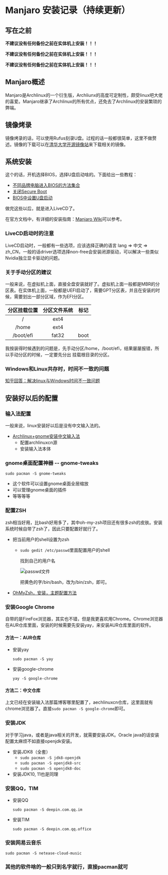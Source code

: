 # Manjaro 安装记录（持续更新）

## 写在之前

**不建议没有任何备份之前在实体机上安装！！！**

**不建议没有任何备份之前在实体机上安装！！！**

**不建议没有任何备份之前在实体机上安装！！！**

## Manjaro概述

Manjaro是Archlinux的一个衍生版，Archliunx的高度可定制性，颇受linux吧大佬的喜爱。Manjaro继承了Archlinux的所有优点，还免去了Archlinux的安装繁琐的弊端。

## 镜像烤录

镜像烤录的话，可以使用Rufus刻录U盘。过程的话一般都很简单，这里不做赘述。镜像的下载可以在[清华大学开源镜像站](https://mirrors.tuna.tsinghua.edu.cn/)来下载相关的镜像。

## 系统安装

这个的话，开机选择BIOS，选择U盘启动啥的。下面给出一些教程：

+ [不同品牌电脑进入BIOS的方法集合](https://jingyan.baidu.com/article/0320e2c11bfad81b87507b11.html)
+ [关闭Secure Boot](https://jingyan.baidu.com/article/6079ad0ecf605028fe86db74.html)
+ [BIOS中设置U盘启动](https://jingyan.baidu.com/article/fea4511ad31699f7bb912501.html)

做完这些以后，就是进入LiveCD了。

在官方文档中，有详细的安装指南：[Manjaro WIki](https://wiki.manjaro.org/index.php/Main_Page)可以参考。

### LiveCD启动时的注意

LiveCD启动时，一般都有一些选项，应该选择正确的语言  lang => 中文 => zh_CN，一般的话driver选项选择non-free会安装闭源驱动，可以解决一些类似Nvidia独立显卡驱动的问题。

### 关于手动分区的建议

一般来说，在虚拟机上面，直接全盘安装就好了。虚拟机上面一般都是MBR的分区表。在实体机上面，一般都是UEFI启动了，需要GPT分区表，并且在安装的时候，需要划出一部分区域，作为EFI分区。

| 分区挂载位置 | 分区文件系统 | 标记 |
| :----------: | :----------: | :--: |
|      /       |     ext4     |     |
|    /home     |     ext4     |       |
| /boot/efi | fat32 | boot |

我按装得时候遇到的问题是，先手动分区/home，/boot/efi，结果屡屡报错，所以手动分区的时候，一定要先分出 挂载根目录的分区。

### Windows和Linux共存时，时间不一致的问题

[知乎回答：解决linux与Windows时间不一致问题](https://www.zhihu.com/question/46525639/answer/157272414)

## 安装好以后的配置

### 输入法配置

一般来说，linux安装好以后是没有中文输入法的。

+ [Archlinux+gnome安装中文输入法](https://www.cnblogs.com/huangyingting/p/10599404.html)
  + 配置archlinuxcn源
  + 安装输入法本体

### gnome桌面配置神器 -- gnome-tweaks

`sudo pacman -S gnome-tweaks`

+ 这个软件可以设置gnome桌面全居缩放
+ 可以管理gnome桌面的插件
+ 等等等等

### 配置ZSH

zsh相当好用，比bash好用多了，其中oh-my-zsh项目还有很多zsh的皮肤。安装系统时候自带了zsh了，因此只要配置好就行了。

+ 把当前用户的shell设置为zsh

  + `sudo gedit /etc/passwd`里面配置用户的shell

    找到自己的用户名

    ![passwd文件](https://images2017.cnblogs.com/blog/1298835/201712/1298835-20171220152607256-1842050776.png)

    把黄色的字/bin/bash，改为/bin/zsh，即可。

+ [OhMyZsh，安装，主题配置方法](https://www.jianshu.com/p/0f3dcec21a97)

### 安装Google Chrome

自带的是FireFox浏览器，其实也不错，但是我更喜欢用Chrome。Chrome浏览器在AUR仓库里面，安装的时候需要先安装yay，来安装AUR仓库里面的软件。

#### 方法一：AUR仓库

+ 安装yay

  `sudo pacman -S yay`

+ 安装google-chrome

  `yay -S google-chrome`

#### 方法二：中文仓库

上文已经在安装输入法那篇博客哪里配置了，aechlinuxcn仓库，这里面就有chrome浏览器了。直接`sudo pacman -S google-chrome`即可。

### 安装JDK

对于学习java，或者是java相关的开发，就需要安装JDK。Oracle java的话安装配置太麻烦不如直接openjdk安装。

+ 安装JDK8（全套）
  + `sudo pacman -S jdk8-openjdk` 
  + `sudo pacman -S openjdk8-src`
  + `sudo pacman -S openjdk8-doc`
+ 安装JDK10, 11也是同理

### 安装QQ，TIM

+ 安装QQ

  `sudo pacman -S deepin.com.qq.im`

+ 安装TIM

  `sudo pacman -S deepin.com.qq.office`

### 安装网易云音乐

`sudo pacman -S netease-cloud-music`

### 其他的软件啥的一般只到名字就行，直接pacman就可